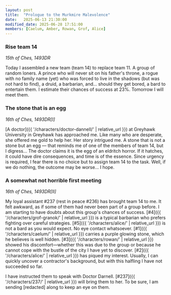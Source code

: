 ```yaml
---
layout: post
title:  "Prologue to the Murkmire Malevolence"
date:   2025-06-13 21:30:00
modified_date: 2025-06-28 17:51:00
members: [Caelum, Amber, Rowan, Grof, Alice]
---
```


### Rise team 14
*15th of Ches, 1493DR*

Today I assembled a new team (team 14) to replace team 11. A group of random loners. A prince who will never sit on his father's throne, a rogue with no family name (yet) who was forced to live in the shadows (but was not hard to find), a druid, a barbarian, and... should they get bored, a bard to entertain them. I estimate their chances of success at 23%. Tomorrow I will meet them.

### The stone that is an egg
*16th of Ches, 1493DR[I]*

[A doctor]({{ '/characters/doctor-dannell/' | relative_url }}) at Greyhawk University in Greyhawk has approached me. Like many who are desperate, she offered me gold to help her. Her story intrigued me. A stone that is not a stone but an egg — that reminds me of one of the members of team 14, but I digress... The doctor claims it is the egg of an eldritch horror. If it hatches, it could have dire consequences, and time is of the essence. Since urgency is required, I fear there is no choice but to assign team 14 to the task. Well, if we do nothing, the outcome may be worse... I hope.

### A somewhat not horrible first meeting
*16th of Ches, 1493DR[II]*

My loyal assistant #237 (rest in peace #236) has brought team 14 to me. It felt awkward, as if some of them had never been part of a group before. I am starting to have doubts about this group's chances of success. [#4]({{ '/characters/grof-granok/' | relative_url }}) is a typical barbarian who prefers fighting over careful strategies. [#5]({{ '/characters/alice/' | relative_url }}) is not a bard as you would expect. No eye contact whatsoever. [#1]({{ '/characters/caelum/' | relative_url }}) carries a purple glowing stone, which he believes is well hidden. [#3]({{ '/characters/rowan/' | relative_url }}) showed his discomfort—whether this was due to the group or because he cannot cope with the bustle of the city I have yet to discover. [#2]({{ '/characters/alice/' | relative_url }}) has piqued my interest. Usually, I can quickly uncover a contractor's background, but with this halfling I have not succeeded so far.

I have instructed them to speak with Doctor Darnell. [#237]({{ '/characters/237/' | relative_url }}) will bring them to her. To be sure, I am sending [redacted] along to keep an eye on them.

